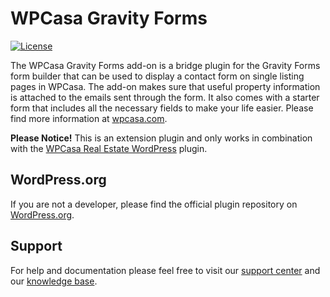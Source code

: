 # WPCasa Gravity Forms #
[![License](https://img.shields.io/badge/license-GPL%202.0%2B-lightgrey.svg?style=flat-square)](https://github.com/wpsight/wpcasa/blob/master/wpcasa/LICENSE)

The WPCasa Gravity Forms add-on is a bridge plugin for the Gravity Forms form builder that can be used to display a contact form on single listing pages in WPCasa. The add-on makes sure that useful property information is attached to the emails sent through the form. It also comes with a starter form that includes all the necessary fields to make your life easier. Please find more information at [wpcasa.com](https://wpcasa.com/downloads/wpcasa-gravityforms/).

**Please Notice!** This is an extension plugin and only works in combination with the [WPCasa Real Estate WordPress](https://github.com/wpsight/wpcasa) plugin.

## WordPress.org

If you are not a developer, please find the official plugin repository on [WordPress.org](https://wordpress.org/plugins/wpcasa-gravityforms/).

## Support

For help and documentation please feel free to visit our [support center](https://wpcasa.com/support) and our [knowledge base](http://docs.wpsight.com/article/wpcasa-gravityforms/).